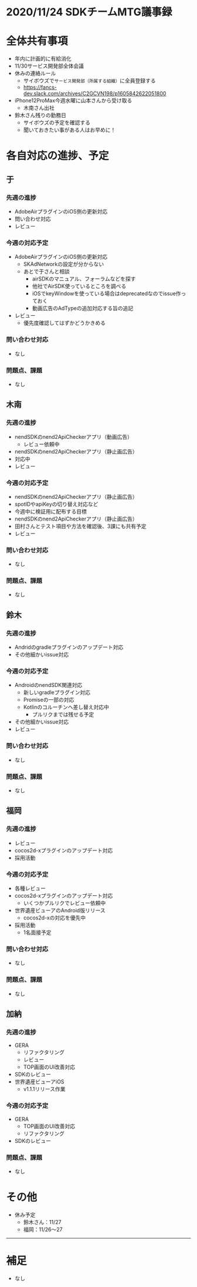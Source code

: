 # 2020/11/24 SDKチームMTG議事録

# 全体共有事項
- 年内に計画的に有給消化
- 11/30サービス開発部全体会議
- 休みの連絡ルール
  - サイボウズで`サービス開発部（所属する組織）`に全員登録する
  - https://fancs-dev.slack.com/archives/C2GCVN198/p1605842622051800
- iPhone12ProMax今週水曜に山本さんから受け取る
  - 木南さん出社
- 鈴木さん残りの勤務日
  - サイボウズの予定を確認する
  - 聞いておきたい事がある人はお早めに！

# 各自対応の進捗、予定
## 于
### 先週の進捗
- AdobeAirプラグインのiOS側の更新対応
- 問い合わせ対応
- レビュー

### 今週の対応予定
- AdobeAirプラグインのiOS側の更新対応
  - SKAdNetworkの設定が分からない
  - あとで于さんと相談
    - airSDKのマニュアル、フォーラムなどを探す
    - 他社でAirSDK使っているところを調べる
    - iOSでkeyWindowを使っている場合はdeprecatedなのでissue作っておく
    - 動画広告のAdTypeの追加対応する旨の追記
- レビュー
  - 優先度確認してはずかどうかきめる

### 問い合わせ対応
- なし

### 問題点、課題
- なし

## 木南
### 先週の進捗
- nendSDKのnend2ApiCheckerアプリ（動画広告）
  - レビュー依頼中
-  nendSDKのnend2ApiCheckerアプリ（静止画広告）
  - 対応中
- レビュー

### 今週の対応予定
-  nendSDKのnend2ApiCheckerアプリ（静止画広告）
  - spotIDやapiKeyの切り替え対応など
  - 今週中に検証用に配布する目標
-  nendSDKのnend2ApiCheckerアプリ（静止画広告）
  - 田村さんとテスト項目や方法を確認後、3課にも共有予定
- レビュー

### 問い合わせ対応
- なし

### 問題点、課題
- なし

## 鈴木
### 先週の進捗
- Andridのgradleプラグインのアップデート対応
- その他細かいissue対応

### 今週の対応予定
- AndroidのnendSDK関連対応
  - 新しいgradleプラグイン対応
  - Promiseの一部の対応
  - Kotlinのコルーチンへ差し替え対応中
    - プルリクまでは残せる予定
- その他細かいissue対応
- レビュー

### 問い合わせ対応
- なし

### 問題点、課題
- なし

## 福岡
### 先週の進捗
- レビュー
- cocos2d-xプラグインのアップデート対応
- 採用活動

### 今週の対応予定
- 各種レビュー
- cocos2d-xプラグインのアップデート対応
  - いくつかプルリクでレビュー依頼中
- 世界遺産ビューアのAndroid版リリース
  - cocos2d-xの対応を優先中
- 採用活動
  - 1名面接予定

### 問い合わせ対応
- なし

### 問題点、課題
- なし

## 加納
### 先週の進捗
- GERA
  - リファクタリング
  - レビュー
  - TOP画面のUI改善対応
- SDKのレビュー
- 世界遺産ビューアiOS
  - v1.1.1リリース作業

### 今週の対応予定
- GERA
  - TOP画面のUI改善対応
  - リファクタリング
- SDKのレビュー

### 問題点、課題
- なし

# その他
- 休み予定
  - 鈴木さん：11/27
  - 福岡：11/26〜27

----

# 補足
- なし
